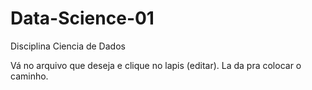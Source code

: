 # Data-Science-01
Disciplina Ciencia de Dados

Vá no arquivo que deseja e clique no lapis (editar). La da pra colocar o caminho.
